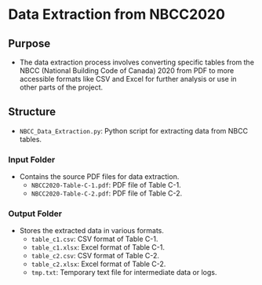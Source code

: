 # Data Extraction from NBCC2020


## Purpose
- The data extraction process involves converting specific tables from the NBCC (National Building Code of Canada) 2020 from PDF to more accessible formats like CSV and Excel for further analysis or use in other parts of the project.

## Structure
- `NBCC_Data_Extraction.py`: Python script for extracting data from NBCC tables.

### Input Folder
- Contains the source PDF files for data extraction.
    - `NBCC2020-Table-C-1.pdf`: PDF file of Table C-1.
    - `NBCC2020-Table-C-2.pdf`: PDF file of Table C-2.

### Output Folder
- Stores the extracted data in various formats.
    - `table_c1.csv`: CSV format of Table C-1.
    - `table_c1.xlsx`: Excel format of Table C-1.
    - `table_c2.csv`: CSV format of Table C-2.
    - `table_c2.xlsx`: Excel format of Table C-2.
    - `tmp.txt`: Temporary text file for intermediate data or logs.
